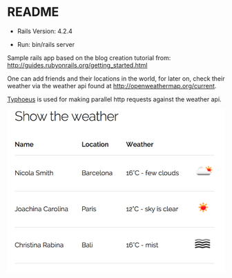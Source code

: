 # README

* Rails Version: 4.2.4

* Run: bin/rails server

Sample rails app based on the blog creation tutorial from: http://guides.rubyonrails.org/getting_started.html

One can add friends and their locations in the world, for later on, check their weather via the weather api found at http://openweathermap.org/current.

[Typhoeus](https://github.com/typhoeus/typhoeus) is used for making parallel http requests against the weather api. 

![Friend's Weather](https://raw.githubusercontent.com/zotop/friends-weather/master/app/assets/images/screenshot1.png)

